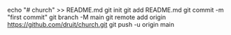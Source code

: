 echo "# church" >> README.md
git init
git add README.md
git commit -m "first commit"
git branch -M main
git remote add origin https://github.com/druit/church.git
git push -u origin main
